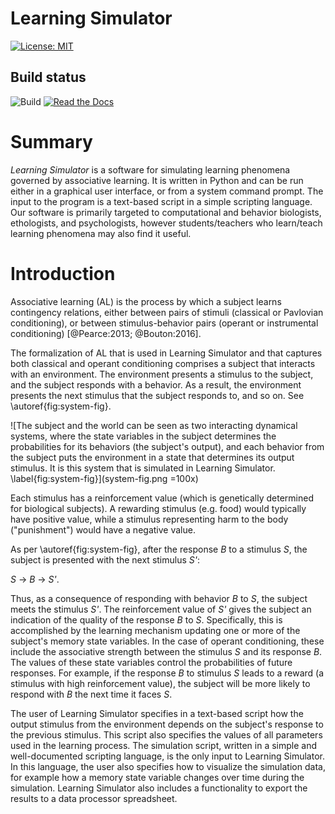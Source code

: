 # Learning Simulator

[![License: MIT](https://img.shields.io/badge/License-MIT-yellow.svg)](https://opensource.org/licenses/MIT)

## Build status

![Build](https://github.com/markusrobertjonsson/lesim2/workflows/Learning%20Simulator/badge.svg)
[![Read the Docs](https://readthedocs.org/projects/learningsimulator/badge/?version=latest)](https://learningsimulator.readthedocs.io/en/latest/?badge=latest)

# Summary

*Learning Simulator* is a software for simulating learning phenomena governed by
associative learning. It is written in Python and can be run either in a graphical
user interface, or from a system command prompt. The input to the program is a
text-based script in a simple scripting language.
Our software is primarily targeted to computational and behavior biologists, ethologists,
and psychologists, however students/teachers who learn/teach learning phenomena may also
find it useful.

# Introduction

Associative learning (AL) is the process by which a subject learns contingency
relations, either between pairs of stimuli (classical or Pavlovian conditioning),
or between stimulus-behavior pairs (operant or instrumental conditioning)
[@Pearce:2013; @Bouton:2016].

The formalization of AL that is used in Learning Simulator and
that captures both classical and operant conditioning
comprises a subject that interacts with an environment.
The environment presents a stimulus to the subject, and the subject responds
with a behavior. As a result, the environment presents the next stimulus
that the subject responds to, and so on. See \autoref{fig:system-fig}.

![The subject and the world can be seen as two interacting dynamical systems,
where the state variables in the subject determines the probabilities for
its behaviors (the subject's output), and each behavior from the subject puts the environment
in a state that determines its output stimulus. It is this system that is
simulated in Learning Simulator.
\label{fig:system-fig}](system-fig.png =100x)

Each stimulus has a reinforcement value (which is genetically determined for
biological subjects). A rewarding stimulus (e.g. food) would typically have
positive value, while a stimulus representing harm to the body ("punishment")
would have a negative value.

As per \autoref{fig:system-fig}, after the response *B* to a stimulus *S*, the subject is presented with the next stimulus *S'*:

*S* -> *B* -> *S'*.

Thus, as a consequence of responding with behavior *B* to *S*, the subject meets
the stimulus *S'*.
The reinforcement value of *S'* gives the subject an indication of the quality of the response *B* to *S*. 
Specifically, this is accomplished by the learning mechanism updating one or more of
the subject's memory state
variables. In the case of operant conditioning, these include the associative strength between the stimulus *S*
and its response *B*. 
The values of these state variables control the
probabilities of future responses. For example, if the response *B* to stimulus *S*
leads to a reward (a stimulus with high reinforcement value), the subject will be more likely to respond with *B* the next
time it faces *S*.

The user of Learning Simulator specifies in a text-based script how the output
stimulus from the environment depends on the subject's response to the previous stimulus.
This script also specifies the values of all parameters used
in the learning process.
The simulation script, written in a simple and well-documented scripting language,
is the only input to Learning Simulator. In this language,
the user also specifies how to visualize the simulation data,
for example how a memory state variable changes over time during the simulation.
Learning Simulator also includes a functionality to export the results to a
data processor spreadsheet.
